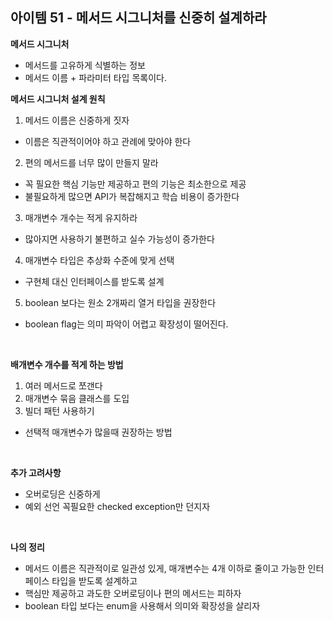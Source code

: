 ## 아이템 51 - 메서드 시그니처를 신중히 설계하라

**메서드 시그니처**
- 메서드를 고유하게 식별하는 정보
- 메서드 이름 + 파라미터 타입 목록이다.

**메서드 시그니처 설계 원칙**
1. 메서드 이름은 신중하게 짓자
  - 이름은 직관적이어야 하고 관례에 맞아야 한다

2. 편의 메서드를 너무 많이 만들지 말라
  - 꼭 필요한 핵심 기능만 제공하고 편의 기능은 최소한으로 제공
  - 불필요하게 많으면 API가 복잡해지고 학습 비용이 증가한다

3. 매개변수 개수는 적게 유지하라
  - 많아지면 사용하기 불편하고 실수 가능성이 증가한다

4. 매개변수 타입은 추상화 수준에 맞게 선택
  - 구현체 대신 인터페이스를 받도록 설계

5. boolean 보다는 원소 2개짜리 열거 타입을 권장한다
  - boolean flag는 의미 파악이 어렵고 확장성이 떨어진다.

<br/>

**배개변수 개수를 적게 하는 방법**
1. 여러 메서드로 쪼갠다
2. 매개변수 묶음 클래스를 도입
3. 빌더 패턴 사용하기
  - 선택적 매개변수가 많을때 권장하는 방법

<br/>

**추가 고려사항**
- 오버로딩은 신중하게
- 예외 선언 꼭필요한 checked exception만 던지자


<br/>

**나의 정리**
- 메서드 이름은 직관적이로 일관성 있게, 매개변수는 4개 이하로 줄이고 가능한 인터페이스 타입을 받도록 설계하고
- 핵심만 제공하고 과도한 오버로딩이나 편의 메서드는 피하자
- boolean 타입 보다는 enum을 사용해서 의미와 확장성을 살리자
